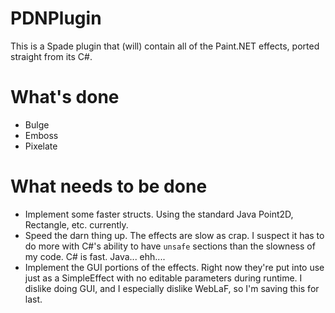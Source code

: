 PDNPlugin
=========

This is a Spade plugin that (will) contain all of the Paint.NET effects, ported straight from its C#.

What's done
===========
* Bulge
* Emboss
* Pixelate

What needs to be done
=====================
* Implement some faster structs. Using the standard Java Point2D, Rectangle, etc. currently.
* Speed the darn thing up. The effects are slow as crap. I suspect it has to do more with C#'s ability to have `unsafe` sections than the slowness of my code. C# is fast. Java... ehh....
* Implement the GUI portions of the effects. Right now they're put into use just as a SimpleEffect with no editable parameters during runtime. I dislike doing GUI, and I especially dislike WebLaF, so I'm saving this for last.
